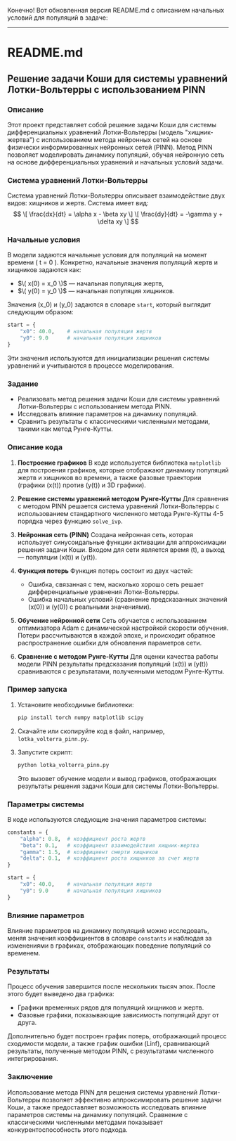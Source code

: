 Конечно! Вот обновленная версия README.md с описанием начальных условий для популяций в задаче:

---

# README.md

## Решение задачи Коши для системы уравнений Лотки-Вольтерры с использованием PINN

### Описание

Этот проект представляет собой решение задачи Коши для системы дифференциальных уравнений Лотки-Вольтерры (модель "хищник-жертва") с использованием метода нейронных сетей на основе физически информированных нейронных сетей (PINN). Метод PINN позволяет моделировать динамику популяций, обучая нейронную сеть на основе дифференциальных уравнений и начальных условий задачи.

### Система уравнений Лотки-Вольтерры

Система уравнений Лотки-Вольтерры описывает взаимодействие двух видов: хищников и жертв. Система имеет вид:
$$
\[
\frac{dx}{dt} = \alpha x - \beta xy
\]
\[
\frac{dy}{dt} = -\gamma y + \delta xy
\]
$$


### Начальные условия

В модели задаются начальные условия для популяций на момент времени \( t = 0 \). Конкретно, начальные значения популяций жертв и хищников задаются как:
- $\( x(0) = x_0 \)$ — начальная популяция жертв,
- $\( y(0) = y_0 \)$ — начальная популяция хищников.

Значения \(x_0\) и \(y_0\) задаются в словаре `start`, который выглядит следующим образом:

```python
start = {
    "x0": 40.0,    # начальная популяция жертв
    "y0": 9.0      # начальная популяция хищников
}
```

Эти значения используются для инициализации решения системы уравнений и учитываются в процессе моделирования.

### Задание

- Реализовать метод решения задачи Коши для системы уравнений Лотки-Вольтерры с использованием метода PINN.
- Исследовать влияние параметров на динамику популяций.
- Сравнить результаты с классическими численными методами, такими как метод Рунге-Кутты.

### Описание кода

1. **Построение графиков**
   В коде используется библиотека `matplotlib` для построения графиков, которые отображают динамику популяций жертв и хищников во времени, а также фазовые траектории (графики \(x(t)\) против \(y(t)\) и 3D графики).

2. **Решение системы уравнений методом Рунге-Кутты**
   Для сравнения с методом PINN решается система уравнений Лотки-Вольтерры с использованием стандартного численного метода Рунге-Кутты 4-5 порядка через функцию `solve_ivp`.

3. **Нейронная сеть (PINN)**
   Создана нейронная сеть, которая использует синусоидальные функции активации для аппроксимации решения задачи Коши. Входом для сети является время \(t\), а выход — популяции \(x(t)\) и \(y(t)\).

4. **Функция потерь**
   Функция потерь состоит из двух частей:
   - Ошибка, связанная с тем, насколько хорошо сеть решает дифференциальные уравнения Лотки-Вольтерры.
   - Ошибка начальных условий (сравнение предсказанных значений \(x(0)\) и \(y(0)\) с реальными значениями).

5. **Обучение нейронной сети**
   Сеть обучается с использованием оптимизатора Adam с динамической настройкой скорости обучения. Потери рассчитываются в каждой эпохе, и происходит обратное распространение ошибки для обновления параметров сети.

6. **Сравнение с методом Рунге-Кутты**
   Для оценки качества работы модели PINN результаты предсказания популяций \(x(t)\) и \(y(t)\) сравниваются с результатами, полученными методом Рунге-Кутты.

### Пример запуска

1. Установите необходимые библиотеки:

   ```bash
   pip install torch numpy matplotlib scipy
   ```

2. Скачайте или скопируйте код в файл, например, `lotka_volterra_pinn.py`.

3. Запустите скрипт:

   ```bash
   python lotka_volterra_pinn.py
   ```

   Это вызовет обучение модели и вывод графиков, отображающих результаты решения задачи Коши для системы Лотки-Вольтерры.

### Параметры системы

В коде используются следующие значения параметров системы:

```python
constants = {
    "alpha": 0.8,  # коэффициент роста жертв
    "beta": 0.1,   # коэффициент взаимодействия хищник-жертва
    "gamma": 1.5,  # коэффициент смерти хищников
    "delta": 0.1,  # коэффициент роста хищников за счет жертв
}

start = {
    "x0": 40.0,    # начальная популяция жертв
    "y0": 9.0      # начальная популяция хищников
}
```

### Влияние параметров

Влияние параметров на динамику популяций можно исследовать, меняя значения коэффициентов в словаре `constants` и наблюдая за изменениями в графиках, отображающих поведение популяций со временем.

### Результаты

Процесс обучения завершится после нескольких тысяч эпох. После этого будет выведено два графика:
- Графики временных рядов для популяций хищников и жертв.
- Фазовые графики, показывающие зависимость популяций друг от друга.

Дополнительно будет построен график потерь, отображающий процесс сходимости модели, а также график ошибки (Linf), сравнивающий результаты, полученные методом PINN, с результатами численного интегрирования.

### Заключение

Использование метода PINN для решения системы уравнений Лотки-Вольтерры позволяет эффективно аппроксимировать решение задачи Коши, а также предоставляет возможность исследовать влияние параметров системы на динамику популяций. Сравнение с классическими численными методами показывает конкурентоспособность этого подхода.
